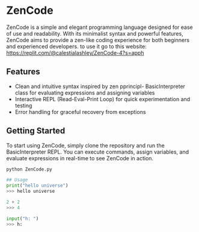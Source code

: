 # ZenCode

ZenCode is a simple and elegant programming language designed for ease of use and readability. With its minimalist syntax and powerful features, ZenCode aims to provide a zen-like coding experience for both beginners and experienced developers.
to use it go to this website: https://replit.com/@calestialashley/ZenCode-4?s=apph
## Features
- Clean and intuitive syntax inspired by zen pprincipl- BasicInterpreter class for evaluating expressions and assigning variables
- Interactive REPL (Read-Eval-Print Loop) for quick experimentation and testing
- Error handling for graceful recovery from exceptions

## Getting Started
To start using ZenCode, simply clone the repository and run the BasicInterpreter REPL. You can execute commands, assign variables, and evaluate expressions in real-time to see ZenCode in action.

```python
python ZenCode.py

## Usage
print("hello universe")
>>> hello universe

2 + 2
>>> 4

input("h: ")
>>> h: 
